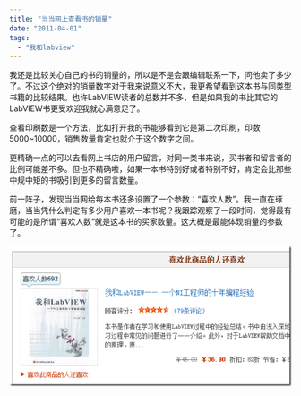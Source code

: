 ```yaml
---
title: "当当网上查看书的销量"
date: "2011-04-01"
tags: 
  - "我和labview"
---
```


我还是比较关心自己的书的销量的，所以是不是会跟编辑联系一下，问他卖了多少了。不过这个绝对的销量数字对于我来说意义不大，我更希望看到这本书与同类型书籍的比较结果。也许LabVIEW读者的总数并不多，但是如果我的书比其它的LabVIEW书更受欢迎我就心满意足了。

查看印刷数是一个方法，比如打开我的书能够看到它是第二次印刷，印数5000~10000，销售数量肯定也就介于这个数字之间。

更精确一点的可以去看网上书店的用户留言，对同一类书来说，买书者和留言者的比例可能差不多。但也不精确啦，如果一本书特别好或者特别不好，肯定会比那些中规中矩的书吸引到更多的留言数量。

前一阵子，发现当当网给每本书还多设置了一个参数：“喜欢人数”。我一直在琢磨，当当凭什么判定有多少用户喜欢一本书呢？我跟踪观察了一段时间，觉得最有可能的是所谓“喜欢人数”就是这本书的买家数量。这大概是最能体现销量的参数了。

![image](images/image_thumb.png "image")
